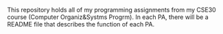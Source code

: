 This repository holds all of my programming assignments from my CSE30 course (Computer Organiz&Systms Progrm). 
In each PA, there will be a README file that describes the function of each PA.
